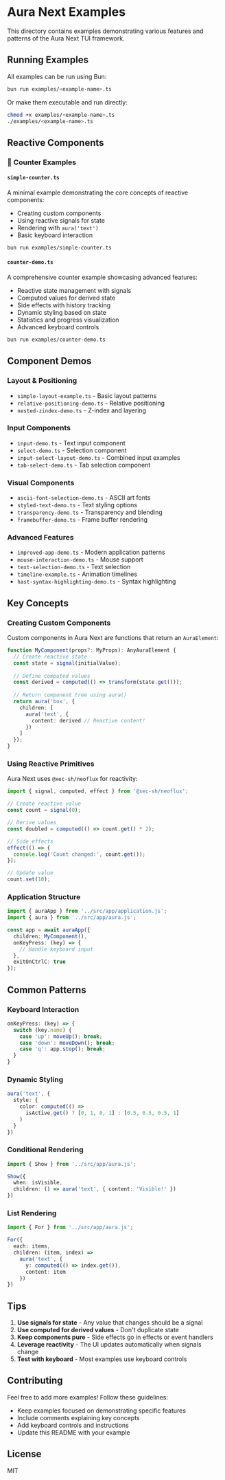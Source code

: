 # Aura Next Examples

This directory contains examples demonstrating various features and patterns of the Aura Next TUI framework.

## Running Examples

All examples can be run using Bun:

```bash
bun run examples/<example-name>.ts
```

Or make them executable and run directly:

```bash
chmod +x examples/<example-name>.ts
./examples/<example-name>.ts
```

## Reactive Components

### 🔢 Counter Examples

#### `simple-counter.ts`
A minimal example demonstrating the core concepts of reactive components:
- Creating custom components
- Using reactive signals for state
- Rendering with `aura('text')`
- Basic keyboard interaction

```bash
bun run examples/simple-counter.ts
```

#### `counter-demo.ts`
A comprehensive counter example showcasing advanced features:
- Reactive state management with signals
- Computed values for derived state
- Side effects with history tracking
- Dynamic styling based on state
- Statistics and progress visualization
- Advanced keyboard controls

```bash
bun run examples/counter-demo.ts
```

## Component Demos

### Layout & Positioning
- `simple-layout-example.ts` - Basic layout patterns
- `relative-positioning-demo.ts` - Relative positioning
- `nested-zindex-demo.ts` - Z-index and layering

### Input Components
- `input-demo.ts` - Text input component
- `select-demo.ts` - Selection component
- `input-select-layout-demo.ts` - Combined input examples
- `tab-select-demo.ts` - Tab selection component

### Visual Components
- `ascii-font-selection-demo.ts` - ASCII art fonts
- `styled-text-demo.ts` - Text styling options
- `transparency-demo.ts` - Transparency and blending
- `framebuffer-demo.ts` - Frame buffer rendering

### Advanced Features
- `improved-app-demo.ts` - Modern application patterns
- `mouse-interaction-demo.ts` - Mouse support
- `text-selection-demo.ts` - Text selection
- `timeline-example.ts` - Animation timelines
- `hast-syntax-highlighting-demo.ts` - Syntax highlighting

## Key Concepts

### Creating Custom Components

Custom components in Aura Next are functions that return an `AuraElement`:

```typescript
function MyComponent(props?: MyProps): AnyAuraElement {
  // Create reactive state
  const state = signal(initialValue);
  
  // Define computed values
  const derived = computed(() => transform(state.get()));
  
  // Return component tree using aura()
  return aura('box', {
    children: [
      aura('text', {
        content: derived // Reactive content!
      })
    ]
  });
}
```

### Using Reactive Primitives

Aura Next uses `@xec-sh/neoflux` for reactivity:

```typescript
import { signal, computed, effect } from '@xec-sh/neoflux';

// Create reactive value
const count = signal(0);

// Derive values
const doubled = computed(() => count.get() * 2);

// Side effects
effect(() => {
  console.log('Count changed:', count.get());
});

// Update value
count.set(10);
```

### Application Structure

```typescript
import { auraApp } from '../src/app/application.js';
import { aura } from '../src/app/aura.js';

const app = await auraApp({
  children: MyComponent(),
  onKeyPress: (key) => {
    // Handle keyboard input
  },
  exitOnCtrlC: true
});
```

## Common Patterns

### Keyboard Interaction
```typescript
onKeyPress: (key) => {
  switch (key.name) {
    case 'up': moveUp(); break;
    case 'down': moveDown(); break;
    case 'q': app.stop(); break;
  }
}
```

### Dynamic Styling
```typescript
aura('text', {
  style: {
    color: computed(() => 
      isActive.get() ? [0, 1, 0, 1] : [0.5, 0.5, 0.5, 1]
    )
  }
})
```

### Conditional Rendering
```typescript
import { Show } from '../src/app/aura.js';

Show({
  when: isVisible,
  children: () => aura('text', { content: 'Visible!' })
})
```

### List Rendering
```typescript
import { For } from '../src/app/aura.js';

For({
  each: items,
  children: (item, index) => 
    aura('text', {
      y: computed(() => index.get()),
      content: item
    })
})
```

## Tips

1. **Use signals for state** - Any value that changes should be a signal
2. **Use computed for derived values** - Don't duplicate state
3. **Keep components pure** - Side effects go in effects or event handlers
4. **Leverage reactivity** - The UI updates automatically when signals change
5. **Test with keyboard** - Most examples use keyboard controls

## Contributing

Feel free to add more examples! Follow these guidelines:
- Keep examples focused on demonstrating specific features
- Include comments explaining key concepts
- Add keyboard controls and instructions
- Update this README with your example

## License

MIT